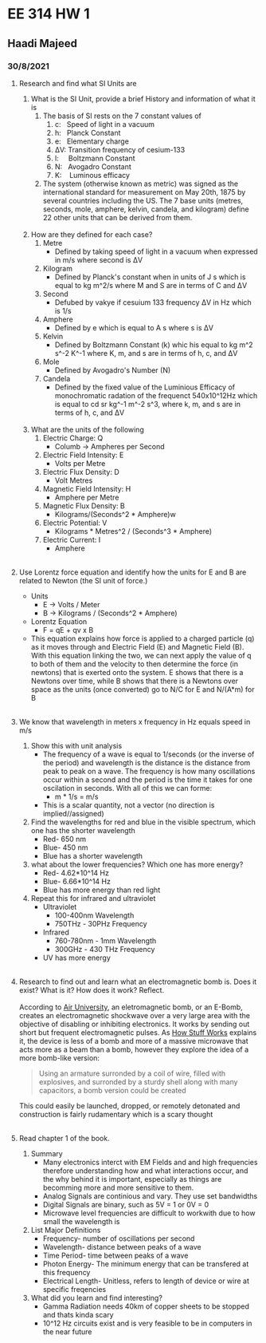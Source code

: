 # EE 314 HW 1
## Haadi Majeed
### 30/8/2021
1. Research and find what SI Units are
   1. What is the SI Unit, provide a brief History and information of what it is
      1. The basis of SI rests on the 7 constant values of 
         1. c:&nbsp;&nbsp;&nbsp;Speed of light in a vacuum
         2. h:&nbsp;&nbsp;&nbsp;Planck Constant
         3. e:&nbsp;&nbsp;&nbsp;Elementary charge
         4. ΔV:&nbsp;Transition frequency of cesium-133
         5. l:&nbsp;&nbsp;&nbsp;&nbsp;&nbsp;Boltzmann Constant
         6. N:&nbsp;&nbsp;&nbsp;Avogadro Constant
         7. K:&nbsp;&nbsp;&nbsp;&nbsp;Luminous efficacy
      2. The system (otherwise known as metric) was signed as the international standard for measurement on May 20th, 1875 by several countries including the US. The 7 base units (metres, seconds, mole, amphere, kelvin, candela, and kilogram) define 22 other units that can be derived from them.
   <br><br>
   2. How are they defined for each case?
      1. Metre
         * Defined by taking speed of light in a vacuum when expressed in m/s where second is ΔV
      2. Kilogram
         * Defined by Planck's constant when in units of J s which is equal to kg m^2/s where M and S are in terms of C and ΔV
      3. Second
         * Defubed by vakye if cesuium 133 frequency ΔV in Hz which is 1/s 
      4. Amphere
         * Defined by e which is equal to A s where s is ΔV
      5. Kelvin
         * Defined by Boltzmann Constant (k) whic his equal to kg m^2 s^-2 K^-1 where K, m, and s are in terms of h, c, and ΔV
      6. Mole
         * Defined by Avogadro's Number (N)
      7. Candela
         * Defined by the fixed value of the Luminious Efficacy of monochromatic radation of the frequenct 540x10^12Hz which is equal to cd sr kg^-1 m^-2 s^3, where k, m, and s are in terms of h, c, and ΔV
   <br><br>
   1. What are the units of the following
      1. Electric Charge: Q
         * Columb -> Ampheres per Second 
      2. Electric Field Intensity:  E
         *  Volts per Metre
      3. Electric Flux Density:     D
         *  Volt Metres
      4. Magnetic Field Intensity:  H
         *  Amphere per Metre
      5. Magnetic Flux Density:     B
         *  Kilograms/(Seconds^2 * Amphere)w
      6. Electric Potential:        V
         *  Kilograms * Metres^2 / (Seconds^3 * Amphere)
      7. Electric Current:          I
         * Amphere
  
    <br>
2. Use Lorentz force equation and identify how the units for E and B are related to Newton (the SI unit of force.) 
   - Units
     - E -> Volts / Meter 
     - B -> Kilograms / (Seconds^2 * Amphere)
   - Lorentz Equation
     - F = qE + qv x B
   - This equation explains how force is applied to a charged particle (q) as it moves through and Electric Field (E) and Magnetic Field (B). With this equation linking the two, we can next apply the value of q to both of them and the velocity to then determine the force (in newtons) that is exerted onto the system. E shows that there is a Newtons over time, while B shows that there is a Newtons over space as the units (once converted) go to N/C for E and N/(A*m) for B
<br><br>
1. We know that wavelength in meters x frequency in Hz equals speed in m/s
   1. Show this with unit analysis
      * The frequency of a wave is equal to 1/seconds (or the inverse of the period) and wavelength is the distance is the distance from peak to peak on a wave. The frequency is how many oscillations occur within a second and the period is the time it takes for one oscilation in seconds. With all of this we can forme: 
        *  m * 1/s = m/s
      * This is a scalar quantity, not a vector (no direction is implied//assigned) 
   2. Find the wavelengths for red and blue in the visible spectrum, which one has the shorter wavelength
      * Red-  650 nm
      * Blue- 450 nm
      * Blue has a shorter wavelength
   3. what about the lower frequencies? Which one has more energy?
      * Red- 4.62*10^14 Hz
      * Blue- 6.66*10^14 Hz
      * Blue has more energy than red light
   4. Repeat this for infrared and ultraviolet
      * Ultraviolet
        * 100-400nm Wavelength
        * 750THz - 30PHz Frequency
      * Infrared
        * 760-780nm - 1mm Wavelength
        * 300GHz - 430 THz Frequency
      * UV has more energy
   <br><br>
2. Research to find out and learn what an electromagnetic bomb is. Does it exist? What is it? How does it work? Reflect.<br>  
   According to [Air University](https://www.airuniversity.af.edu/Portals/10/ASPJ/journals/Chronicles/apjemp.pdf), an eletromagnetic bomb, or an E-Bomb, creates an electromagnetic shockwave over a very large area with the objective of disabling or inhibiting electronics. It works by sending out short but frequent electromagnetic pulses. As [How Stuff Works](https://science.howstuffworks.com/e-bomb.htm) explains it, the device is less of a bomb and more of a massive microwave that acts more as a beam than a bomb, however they explore the idea of a more bomb-like version:
   > Using an armature surronded by a coil of wire, filled with explosives, and surronded by a sturdy shell along with many capacitors, a bomb version could be created
   
   This could easily be launched, dropped, or remotely detonated and construction is fairly rudamentary which is a scary thought
   <br><br>
3. Read chapter 1 of the book.
   1. Summary
      - Many electronics interct with EM Fields and and high frequencies therefore understanding how and what interactions occur, and the why behind it is important, especially as things are becomming more and more sensitive to them. 
      - Analog Signals are continious and vary. They use set bandwidths 
      - Digital Signals are binary, such as 5V = 1 or 0V = 0
      - Microwave level frequencies are difficult to workwith due to how small the wavelength is
   2. List Major Definitions
      - Frequency- number of oscillations per second
      - Wavelength- distance between peaks of a wave
      - Time Period- time between peaks of a wave
      - Photon Energy- The minimum energy that can be transfered at this frequency
      - Electrical Length- Unitless, refers to length of device or wire at specific freqencies 
   3. What did you learn and find interesting?
      - Gamma Radiation needs 40km of copper sheets to be stopped and thats kinda scary
      - 10^12 Hz circuits exist and is very feasible to be in computers in the near future